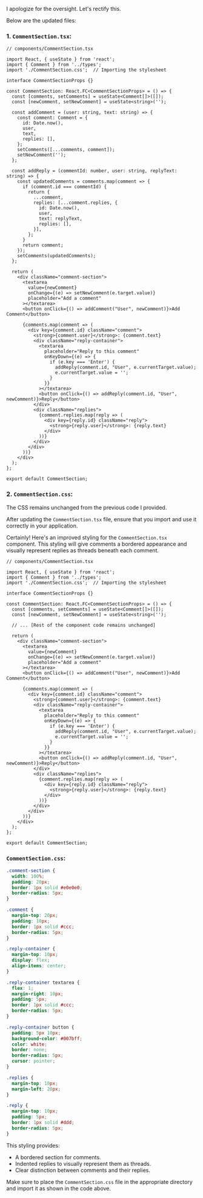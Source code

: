 I apologize for the oversight. Let's rectify this. 

Below are the updated files:

### 1. `CommentSection.tsx`:

```tsx
// components/CommentSection.tsx

import React, { useState } from 'react';
import { Comment } from '../types';
import './CommentSection.css';  // Importing the stylesheet

interface CommentSectionProps {}

const CommentSection: React.FC<CommentSectionProps> = () => {
  const [comments, setComments] = useState<Comment[]>([]);
  const [newComment, setNewComment] = useState<string>('');

  const addComment = (user: string, text: string) => {
    const comment: Comment = {
      id: Date.now(),
      user,
      text,
      replies: [],
    };
    setComments([...comments, comment]);
    setNewComment('');
  };

  const addReply = (commentId: number, user: string, replyText: string) => {
    const updatedComments = comments.map(comment => {
      if (comment.id === commentId) {
        return {
          ...comment,
          replies: [...comment.replies, {
            id: Date.now(),
            user,
            text: replyText,
            replies: [],
          }],
        };
      }
      return comment;
    });
    setComments(updatedComments);
  };

  return (
    <div className="comment-section">
      <textarea 
        value={newComment} 
        onChange={(e) => setNewComment(e.target.value)} 
        placeholder="Add a comment"
      ></textarea>
      <button onClick={() => addComment("User", newComment)}>Add Comment</button>

      {comments.map(comment => (
        <div key={comment.id} className="comment">
          <strong>{comment.user}</strong>: {comment.text}
          <div className="reply-container">
            <textarea 
              placeholder="Reply to this comment"
              onKeyDown={(e) => {
                if (e.key === 'Enter') {
                  addReply(comment.id, "User", e.currentTarget.value);
                  e.currentTarget.value = '';
                }
              }}
            ></textarea>
            <button onClick={() => addReply(comment.id, "User", newComment)}>Reply</button>
          </div>
          <div className="replies">
            {comment.replies.map(reply => (
              <div key={reply.id} className="reply">
                <strong>{reply.user}</strong>: {reply.text}
              </div>
            ))}
          </div>
        </div>
      ))}
    </div>
  );
};

export default CommentSection;
```

### 2. `CommentSection.css`:

The CSS remains unchanged from the previous code I provided.

After updating the `CommentSection.tsx` file, ensure that you import and use it correctly in your application.


Certainly! Here's an improved styling for the `CommentSection.tsx` component. This styling will give comments a bordered appearance and visually represent replies as threads beneath each comment.

```tsx
// components/CommentSection.tsx

import React, { useState } from 'react';
import { Comment } from '../types';
import './CommentSection.css';  // Importing the stylesheet

interface CommentSectionProps {}

const CommentSection: React.FC<CommentSectionProps> = () => {
  const [comments, setComments] = useState<Comment[]>([]);
  const [newComment, setNewComment] = useState<string>('');

  // ... [Rest of the component code remains unchanged]

  return (
    <div className="comment-section">
      <textarea 
        value={newComment} 
        onChange={(e) => setNewComment(e.target.value)} 
        placeholder="Add a comment"
      ></textarea>
      <button onClick={() => addComment("User", newComment)}>Add Comment</button>

      {comments.map(comment => (
        <div key={comment.id} className="comment">
          <strong>{comment.user}</strong>: {comment.text}
          <div className="reply-container">
            <textarea 
              placeholder="Reply to this comment"
              onKeyDown={(e) => {
                if (e.key === 'Enter') {
                  addReply(comment.id, "User", e.currentTarget.value);
                  e.currentTarget.value = '';
                }
              }}
            ></textarea>
            <button onClick={() => addReply(comment.id, "User", newComment)}>Reply</button>
          </div>
          <div className="replies">
            {comment.replies.map(reply => (
              <div key={reply.id} className="reply">
                <strong>{reply.user}</strong>: {reply.text}
              </div>
            ))}
          </div>
        </div>
      ))}
    </div>
  );
};

export default CommentSection;
```

### `CommentSection.css`:

```css
.comment-section {
  width: 100%;
  padding: 20px;
  border: 1px solid #e0e0e0;
  border-radius: 5px;
}

.comment {
  margin-top: 20px;
  padding: 10px;
  border: 1px solid #ccc;
  border-radius: 5px;
}

.reply-container {
  margin-top: 10px;
  display: flex;
  align-items: center;
}

.reply-container textarea {
  flex: 1;
  margin-right: 10px;
  padding: 5px;
  border: 1px solid #ccc;
  border-radius: 5px;
}

.reply-container button {
  padding: 5px 10px;
  background-color: #007bff;
  color: white;
  border: none;
  border-radius: 5px;
  cursor: pointer;
}

.replies {
  margin-top: 10px;
  margin-left: 20px;
}

.reply {
  margin-top: 10px;
  padding: 5px;
  border: 1px solid #ddd;
  border-radius: 5px;
}
```

This styling provides:

- A bordered section for comments.
- Indented replies to visually represent them as threads.
- Clear distinction between comments and their replies. 

Make sure to place the `CommentSection.css` file in the appropriate directory and import it as shown in the code above.